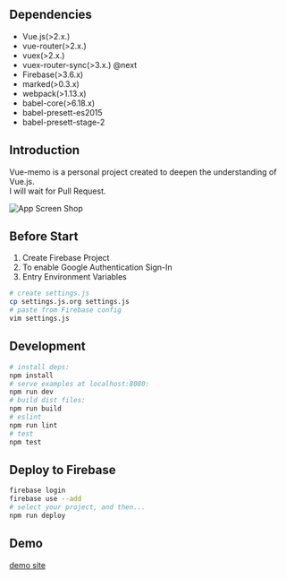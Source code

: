 ## Dependencies

- Vue.js(>2.x.)
- vue-router(>2.x.)
- vuex(>2.x.)
- vuex-router-sync(>3.x.) @next
- Firebase(>3.6.x)
- marked(>0.3.x)
- webpack(>1.13.x)
- babel-core(>6.18.x)
- babel-presett-es2015
- babel-presett-stage-2

## Introduction
Vue-memo is a personal project created to deepen the understanding of Vue.js.  
I will wait for Pull Request.

![App Screen Shop](https://github.com/akifo/vue-memo/raw/next/docs/screen-shot.gif)

## Before Start

1. Create Firebase Project
2. To enable Google Authentication Sign-In
3. Entry Environment Variables

``` bash
# create settings.js
cp settings.js.org settings.js
# paste from Firebase config
vim settings.js
```

## Development

``` bash
# install deps:
npm install
# serve examples at localhost:8080:
npm run dev
# build dist files:
npm run build
# eslint
npm run lint
# test
npm test
```

## Deploy to Firebase

```bash
firebase login
firebase use --add
# select your project, and then...
npm run deploy
```

## Demo

[demo site](https://vue-memo.firebaseapp.com/)
